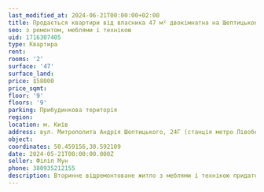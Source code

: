 ```yaml
---
last_modified_at: 2024-06-21T00:00:00+02:00
title: Продається квартири від власника 47 м² двокімнатна на Шептицького
seo: з ремонтом, меблями і технікою
uid: 1716307405
type: Квартира
rent:
rooms: '2'
surface: '47'
surface_land:
price: $58000
price_sqmt:
floor: '9'
floors: '9'
parking: Прибудинкова територія
region:
location: м. Київ
address: вул. Митрополита Андрія Шептицького, 24Г (станція метро Лівобережна), Дніпровський район
object:
coordinates: 50.459156,30.592109
date: 2024-05-21T00:00:00.000Z
seller: Філіп Мун
phone: 380935212155
description: Вторинне відремонтоване житло з меблями і технікою придатне і готове для проживання
---
```

